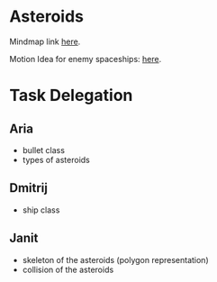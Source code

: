 # Asteroids

Mindmap link [here](https://coggle.it/diagram/Z9GBtkGNzdcZ32hz/t/delegation/e9d66761f34746b5971931e65bfa979950f5116c8969678dbbcac67cc78f7f64).

Motion Idea for enemy spaceships: [here](https://natureofcode.com/autonomous-agents/). 


# Task Delegation

## Aria
- bullet class
- types of asteroids
## Dmitrij
- ship class
## Janit
- skeleton of the asteroids (polygon representation)
- collision of the asteroids

